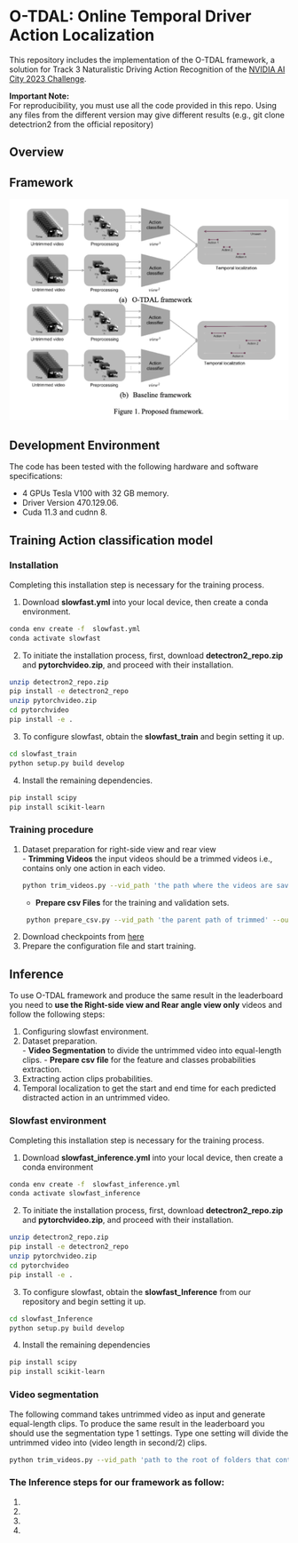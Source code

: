# O-TDAL: Online Temporal Driver Action Localization
This repository includes the implementation of the O-TDAL framework, a solution for Track 3 Naturalistic Driving Action Recognition of the [NVIDIA AI City 2023 Challenge](https://www.aicitychallenge.org/). <br />

**Important Note:** <br />
For reproducibility, you must use all the code provided in this repo. Using any files from the different version may give different results (e.g., git clone detectrion2 from the official repository)  <br />

## Overview 

## Framework 

<p align="center">
  
  <img src="https://github.com/Tahakom-TDAL/AICITY2023_O-TDAL/blob/main/imgs/Proposed%20framework.png" width="600" />
</p>
  
## Development Environment 

The code has been tested with the following hardware and software specifications: <br />
  -	4 GPUs Tesla V100 with 32 GB memory. 
  -	Driver Version 470.129.06.
  -	Cuda 11.3 and cudnn 8.
  
  
## Training Action classification model 


### Installation

Completing this installation step is necessary for the training process.


1. Download **slowfast.yml** into your local device, then create a conda environment.
  ```bash
  conda env create -f  slowfast.yml
  conda activate slowfast
  ```   
2. To initiate the installation process, first, download **detectron2_repo.zip** and **pytorchvideo.zip**, and proceed with their installation.
  ```bash
  unzip detectron2_repo.zip
  pip install -e detectron2_repo
  unzip pytorchvideo.zip
  cd pytorchvideo
  pip install -e .
  ```  
3. To configure slowfast, obtain the **slowfast_train** and begin setting it up.
  ```bash
  cd slowfast_train
  python setup.py build develop
  ```  
4. Install the remaining dependencies. 
  ```bash
  pip install scipy
  pip install scikit-learn
  ```  
  
  
### Training procedure

  1. Dataset preparation for right-side view and rear view <br/>
    - **Trimming Videos** the input videos should be a trimmed videos i.e., contains only one action in each video. 
      ```bash
      python trim_videos.py --vid_path 'the path where the videos are saved in' --dist_path 'the path where the trimmed videos will be save' --view 'the needed video view to trim 1 for dashboard, 2 for right-side and 3 for rear view'
      ```   
     - **Prepare csv Files** for the training and validation sets. <br/>
     ```bash
      python prepare_csv.py --vid_path 'the parent path of trimmed' --out_path 'the path of csv files to be saved' --view 'the needed video view 1 for dashboard, 2 for right-side and 3 for rear view'
      ``` 
  2. Download checkpoints from [here](https://drive.google.com/drive/folders/1RmWFoL_d-i2o83nXtXNZ3uLEH6UPa3Wk?usp=share_link)
  3. Prepare the configuration file and start training.
  
  
  
  
## Inference
  To use O-TDAL framework and produce the same result in the leaderboard you need to **use the Right-side view and Rear angle view only** videos and follow the following steps:
  1. Configuring slowfast environment. 
  2. Dataset preparation. <br/>
    - **Video Segmentation** to divide the untrimmed video into equal-length clips.
    - **Prepare csv file** for the feature and classes probabilities extraction. <br/>
  3. Extracting action clips probabilities.
  4. Temporal localization to get the start and end time for each predicted distracted action in an untrimmed video.

### Slowfast environment

Completing this installation step is necessary for the training process.


1. Download **slowfast_inference.yml** into your local device, then create a conda environment
  ```bash
  conda env create -f  slowfast_inference.yml
  conda activate slowfast_inference
  ```   
2. To initiate the installation process, first, download **detectron2_repo.zip** and **pytorchvideo.zip**, and proceed with their installation.
  ```bash
  unzip detectron2_repo.zip
  pip install -e detectron2_repo
  unzip pytorchvideo.zip
  cd pytorchvideo
  pip install -e .
  ```  
3. To configure slowfast, obtain the **slowfast_Inference** from our repository and begin setting it up.
  ```bash
  cd slowfast_Inference
  python setup.py build develop
  ```  
4. Install the remaining dependencies 
  ```bash
  pip install scipy
  pip install scikit-learn
  ```  

### Video segmentation

The following command takes untrimmed video as input and generate equal-length clips. To produce the same result in the leaderboard you should use the segmentation type 1 settings. Type one setting will divide the untrimmed video into (video length in second/2) clips.
 ```bash
 python trim_videos.py --vid_path 'path to the root of folders that contains videos' --dist_path 'specify the output path' --view 'the needed video view to trim 1 for dashboard, 2 for right-side and 3 for rear view' --segmentation_type 1
 ```
### The Inference steps for our framework as follow:
  1.
  2.
  3.
  4.
  

